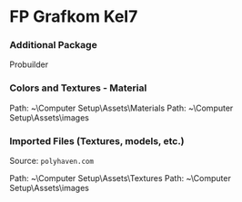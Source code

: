 # FP Grafkom Kel7

### Additional Package

Probuilder

### Colors and Textures - Material

Path: ~\Computer Setup\Assets\Materials
Path: ~\Computer Setup\Assets\images

### Imported Files (Textures, models, etc.)

Source: `polyhaven.com`

Path: ~\Computer Setup\Assets\Textures
Path: ~\Computer Setup\Assets\images
